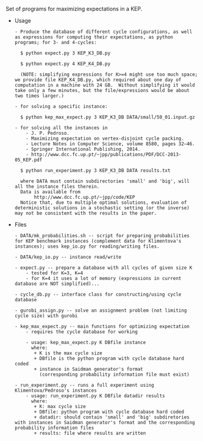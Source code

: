 Set of programs for maximizing expectations in a KEP.

- Usage

      - Produce the database of different cycle configurations, as well as expressions for computing their expectations, as python programs; for 3- and 4-cycles:

        $ python expect.py 3 KEP_K3_DB.py

        $ python expect.py 4 KEP_K4_DB.py

        (NOTE: simplifying expressions for K>=4 might use too much space; we provide file KEP_K4_DB.py, which required about one day of computation in a machine with 24 GB.  Without simplifying it would take only a few minutes, but the file/expressions would be about two times larger.)
     
      - for solving a specific instance:
     
        $ python kep_max_expect.py 3 KEP_K3_DB DATA/small/50_01.input.gz
     
      - for solving all the instances in
          - J. P. Pedroso.
          - Maximizing expectation on vertex-disjoint cycle packing.
          - Lecture Notes in Computer Science, volume 8580, pages 32–46.
          - Springer International Publishing, 2014.
          - http://www.dcc.fc.up.pt/~jpp/publications/PDF/DCC-2013-05_KEP.pdf
     
        $ python run_experiment.py 3 KEP_K3_DB DATA results.txt
     
        where DATA must contain subdirectories 'small' and 'big', will all the instance files therein.
        Data is available from
             http://www.dcc.fc.up.pt/~jpp/code/KEP
        Notice that, due to multiple optimal solutions, evaluation of deterministic solutions in a stochastic setting (or the inverse) may not be consistent with the results in the paper.


- Files

      - DATA/mk_probabilities.sh -- script for preparing probabilities for KEP benchmark instances (complement data for Klimentova's instances); uses kep_io.py for reading/writing files.
     
      - DATA/kep_io.py -- instance read/write
     
      - expect.py -- prepare a database with all cycles of given size K
          - tested for K=3, K=4
          - for K=4 it uses a lot of memory (expressions in current database are NOT simplified)...
     
      - cycle_db.py -- interface class for constructing/using cycle database
     
      - gurobi_assign.py -- solve an assignment problem (not limiting cycle size) with gurobi
     
      - kep_max_expect.py -- main functions for optimizing expectation
          - requires the cycle database for working

          - usage: kep_max_expect.py K DBfile instance
            where:
             + K is the max cycle size
             + DBfile is the python program with cycle database hard coded
             + instance in Saidman generator's format
               (corresponding probability information file must exist)

      - run_experiment.py -- runs a full experiment using Klimentova/Pedroso's instances
          - usage: run_experiment.py K DBfile datadir results
            where:
             + K: max cycle size
             + DBfile: python program with cycle database hard coded
             + datadir: should contain 'small' and 'big' subdiretories with instances in Saidman generator's format and the corresponding probability information files
             + results: file where results are written
